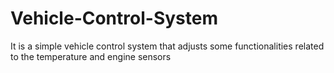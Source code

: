 # Vehicle-Control-System
It is a simple vehicle control system that adjusts some functionalities related to the temperature and engine sensors
